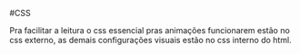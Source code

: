 #CSS

Pra facilitar a leitura o css essencial pras animações funcionarem estão no css externo, as demais configurações visuais estão no css interno do html.